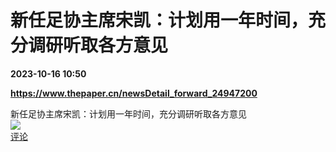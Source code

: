 # 新任足协主席宋凯：计划用一年时间，充分调研听取各方意见

**2023-10-16 10:50**

**https://www.thepaper.cn/newsDetail_forward_24947200**

新任足协主席宋凯：计划用一年时间，充分调研听取各方意见  
![](https://img3.chouti.com/CHOUTI_231016_B2D75DAF455E400F93DA00A5CCDD0ECE.jpg)  
[评论](https://m.chouti.com/link/40305836)
